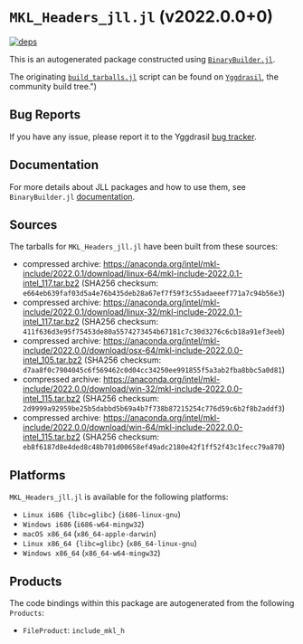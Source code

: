 # `MKL_Headers_jll.jl` (v2022.0.0+0)

[![deps](https://juliahub.com/docs/MKL_Headers_jll/deps.svg)](https://juliahub.com/ui/Packages/MKL_Headers_jll/hkXB1?page=2)

This is an autogenerated package constructed using [`BinaryBuilder.jl`](https://github.com/JuliaPackaging/BinaryBuilder.jl).

The originating [`build_tarballs.jl`](https://github.com/JuliaPackaging/Yggdrasil/blob/0727d320ff15e22acb5c68166b59a43dcfd62f10/M/MKL_Headers/build_tarballs.jl) script can be found on [`Yggdrasil`](https://github.com/JuliaPackaging/Yggdrasil/), the community build tree.")

## Bug Reports

If you have any issue, please report it to the Yggdrasil [bug tracker](https://github.com/JuliaPackaging/Yggdrasil/issues).

## Documentation

For more details about JLL packages and how to use them, see `BinaryBuilder.jl` [documentation](https://docs.binarybuilder.org/stable/jll/).

## Sources

The tarballs for `MKL_Headers_jll.jl` have been built from these sources:

* compressed archive: https://anaconda.org/intel/mkl-include/2022.0.1/download/linux-64/mkl-include-2022.0.1-intel_117.tar.bz2 (SHA256 checksum: `e664eb639faf03d5a4e76b435deb28a67ef7f59f3c55adaeeef771a7c94b56e3`)
* compressed archive: https://anaconda.org/intel/mkl-include/2022.0.1/download/linux-32/mkl-include-2022.0.1-intel_117.tar.bz2 (SHA256 checksum: `411f636d3e95f75453de80a5574273454b67181c7c30d3276c6cb18a91ef3eeb`)
* compressed archive: https://anaconda.org/intel/mkl-include/2022.0.0/download/osx-64/mkl-include-2022.0.0-intel_105.tar.bz2 (SHA256 checksum: `d7aa8f0c7904045c6f569462c0d04cc34250ee991855f5a3ab2fba8bbc5a0d81`)
* compressed archive: https://anaconda.org/intel/mkl-include/2022.0.0/download/win-32/mkl-include-2022.0.0-intel_115.tar.bz2 (SHA256 checksum: `2d9999a92959be25b5dabbd5b69a4b7f738b87215254c776d59c6b2f8b2addf3`)
* compressed archive: https://anaconda.org/intel/mkl-include/2022.0.0/download/win-64/mkl-include-2022.0.0-intel_115.tar.bz2 (SHA256 checksum: `eb8f6187d8e4ded8c48b701d00658ef49adc2180e42f1ff52f43c1fecc79a870`)

## Platforms

`MKL_Headers_jll.jl` is available for the following platforms:

* `Linux i686 {libc=glibc}` (`i686-linux-gnu`)
* `Windows i686` (`i686-w64-mingw32`)
* `macOS x86_64` (`x86_64-apple-darwin`)
* `Linux x86_64 {libc=glibc}` (`x86_64-linux-gnu`)
* `Windows x86_64` (`x86_64-w64-mingw32`)

## Products

The code bindings within this package are autogenerated from the following `Products`:

* `FileProduct`: `include_mkl_h`
